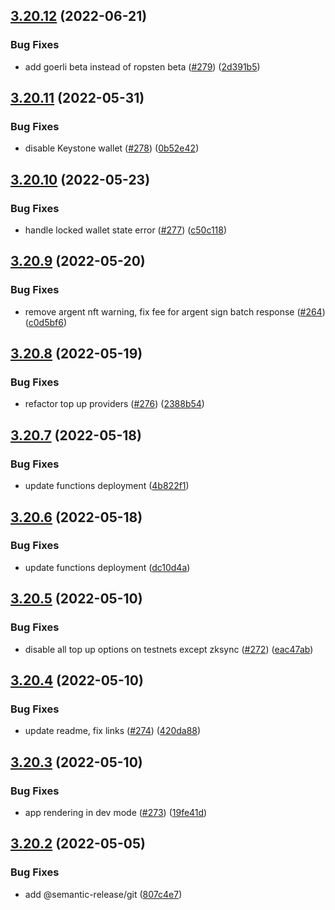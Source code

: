 ## [3.20.12](https://github.com/matter-labs/zksync-wallet-vue/compare/3.20.11...3.20.12) (2022-06-21)


### Bug Fixes

* add goerli beta instead of ropsten beta ([#279](https://github.com/matter-labs/zksync-wallet-vue/issues/279)) ([2d391b5](https://github.com/matter-labs/zksync-wallet-vue/commit/2d391b5fd8595894cf1f285570a7be5d054cf739))

## [3.20.11](https://github.com/matter-labs/zksync-wallet-vue/compare/3.20.10...3.20.11) (2022-05-31)


### Bug Fixes

* disable Keystone wallet ([#278](https://github.com/matter-labs/zksync-wallet-vue/issues/278)) ([0b52e42](https://github.com/matter-labs/zksync-wallet-vue/commit/0b52e4264203022856b3e6ef6be1da166a3a2371))

## [3.20.10](https://github.com/matter-labs/zksync-wallet-vue/compare/3.20.9...3.20.10) (2022-05-23)


### Bug Fixes

* handle locked wallet state error ([#277](https://github.com/matter-labs/zksync-wallet-vue/issues/277)) ([c50c118](https://github.com/matter-labs/zksync-wallet-vue/commit/c50c118328bea23f97c78bc8889e88ae84b47cd4))

## [3.20.9](https://github.com/matter-labs/zksync-wallet-vue/compare/3.20.8...3.20.9) (2022-05-20)


### Bug Fixes

* remove argent nft warning, fix fee for argent sign batch response ([#264](https://github.com/matter-labs/zksync-wallet-vue/issues/264)) ([c0d5bf6](https://github.com/matter-labs/zksync-wallet-vue/commit/c0d5bf635f3389af1fa1cff0a61ae3b7a4709ee7))

## [3.20.8](https://github.com/matter-labs/zksync-wallet-vue/compare/3.20.7...3.20.8) (2022-05-19)


### Bug Fixes

* refactor top up providers ([#276](https://github.com/matter-labs/zksync-wallet-vue/issues/276)) ([2388b54](https://github.com/matter-labs/zksync-wallet-vue/commit/2388b5484d3d2ab4b5539539915b07c1f280c810))

## [3.20.7](https://github.com/matter-labs/zksync-wallet-vue/compare/3.20.6...3.20.7) (2022-05-18)


### Bug Fixes

* update functions deployment ([4b822f1](https://github.com/matter-labs/zksync-wallet-vue/commit/4b822f135e37f8850773a0b6bd57a3bf15939dc7))

## [3.20.6](https://github.com/matter-labs/zksync-wallet-vue/compare/3.20.5...3.20.6) (2022-05-18)


### Bug Fixes

* update functions deployment ([dc10d4a](https://github.com/matter-labs/zksync-wallet-vue/commit/dc10d4a91c7142fa878abb973907f91c9d0149dd))

## [3.20.5](https://github.com/matter-labs/zksync-wallet-vue/compare/3.20.4...3.20.5) (2022-05-10)


### Bug Fixes

* disable all top up options on testnets except zksync ([#272](https://github.com/matter-labs/zksync-wallet-vue/issues/272)) ([eac47ab](https://github.com/matter-labs/zksync-wallet-vue/commit/eac47ab1152d064a01ce4432da2dcad18e8462fc))

## [3.20.4](https://github.com/matter-labs/zksync-wallet-vue/compare/3.20.3...3.20.4) (2022-05-10)


### Bug Fixes

* update readme, fix links ([#274](https://github.com/matter-labs/zksync-wallet-vue/issues/274)) ([420da88](https://github.com/matter-labs/zksync-wallet-vue/commit/420da88b093bd4f96ab18e7ff50f97c79a034acd))

## [3.20.3](https://github.com/matter-labs/zksync-wallet-vue/compare/3.20.2...3.20.3) (2022-05-10)


### Bug Fixes

* app rendering in dev mode ([#273](https://github.com/matter-labs/zksync-wallet-vue/issues/273)) ([19fe41d](https://github.com/matter-labs/zksync-wallet-vue/commit/19fe41df9690d5a505966f2133e33623057d7164))

## [3.20.2](https://github.com/matter-labs/zksync-wallet-vue/compare/3.20.1...3.20.2) (2022-05-05)


### Bug Fixes

* add @semantic-release/git ([807c4e7](https://github.com/matter-labs/zksync-wallet-vue/commit/807c4e7b030a5fc341d50d861e1dd64f91f1f17c))
